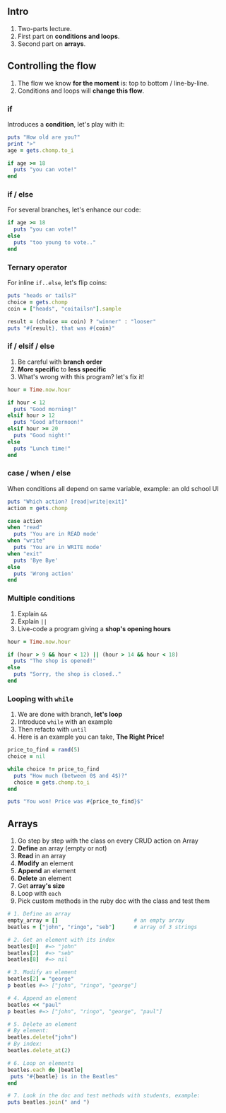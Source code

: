 ## Intro

1. Two-parts lecture.
1. First part on **conditions and loops**.
1. Second part on **arrays**.

## Controlling the flow

1. The flow we know **for the moment** is: top to bottom / line-by-line.
2. Conditions and loops will **change this flow**.

### if

Introduces a **condition**, let's play with it:

```ruby
puts "How old are you?"
print ">"
age = gets.chomp.to_i

if age >= 18
  puts "you can vote!"
end
```

### if / else

For several branches, let's enhance our code:

```ruby
if age >= 18
  puts "you can vote!"
else
  puts "too young to vote.."
end
```


### Ternary operator

For inline `if..else`, let's flip coins:

```ruby
puts "heads or tails?"
choice = gets.chomp
coin = ["heads", "coitailsn"].sample

result = (choice == coin) ? "winner" : "looser"
puts "#{result}, that was #{coin}"
```

### if / elsif / else

1. Be careful with **branch order**
2. **More specific** to **less specific**
3. What's wrong with this program? let's fix it!

```ruby
hour = Time.now.hour

if hour < 12
  puts "Good morning!"
elsif hour > 12
  puts "Good afternoon!"
elsif hour >= 20
  puts "Good night!"
else
  puts "Lunch time!"
end
```

### case / when / else

When conditions all depend on same variable, example: an old school UI

```ruby
puts "Which action? [read|write|exit]"
action = gets.chomp

case action
when "read"
  puts 'You are in READ mode'
when "write"
  puts 'You are in WRITE mode'
when "exit"
  puts 'Bye Bye'
else
  puts 'Wrong action'
end
```

### Multiple conditions

1. Explain `&&`
2. Explain `||`
3. Live-code a program giving a **shop's opening hours**


```ruby
hour = Time.now.hour

if (hour > 9 && hour < 12) || (hour > 14 && hour < 18)
  puts "The shop is opened!"
else
  puts "Sorry, the shop is closed.."
end
```

### Looping with `while`

1. We are done with branch, **let's loop**
2. Introduce `while` with an example
3. Then refacto with `until`
4. Here is an example you can take, **The Right Price!**

```ruby
price_to_find = rand(5)
choice = nil

while choice != price_to_find
  puts "How much (between 0$ and 4$)?"
  choice = gets.chomp.to_i
end

puts "You won! Price was #{price_to_find}$"
```

## Arrays

1. Go step by step with the class on every CRUD action on Array
1. **Define** an array (empty or not)
1. **Read** in an array
1. **Modify** an element
1. **Append** an element
1. **Delete** an element
1. Get **array's size**
1. Loop with `each`
1. Pick custom methods in the ruby doc with the class and test them


```ruby
# 1. Define an array
empty_array = []                        # an empty array
beatles = ["john", "ringo", "seb"]      # array of 3 strings

# 2. Get an element with its index
beatles[0]  #=> "john"
beatles[2]  #=> "seb"
beatles[8]  #=> nil

# 3. Modify an element
beatles[2] = "george"
p beatles #=> ["john", "ringo", "george"]

# 4. Append an element
beatles << "paul"
p beatles #=> ["john", "ringo", "george", "paul"]

# 5. Delete an element
# By element:
beatles.delete("john")
# By index:
beatles.delete_at(2)

# 6. Loop on elements
beatles.each do |beatle|
 puts "#{beatle} is in the Beatles"
end

# 7. Look in the doc and test methods with students, example:
puts beatles.join(" and ")
```
